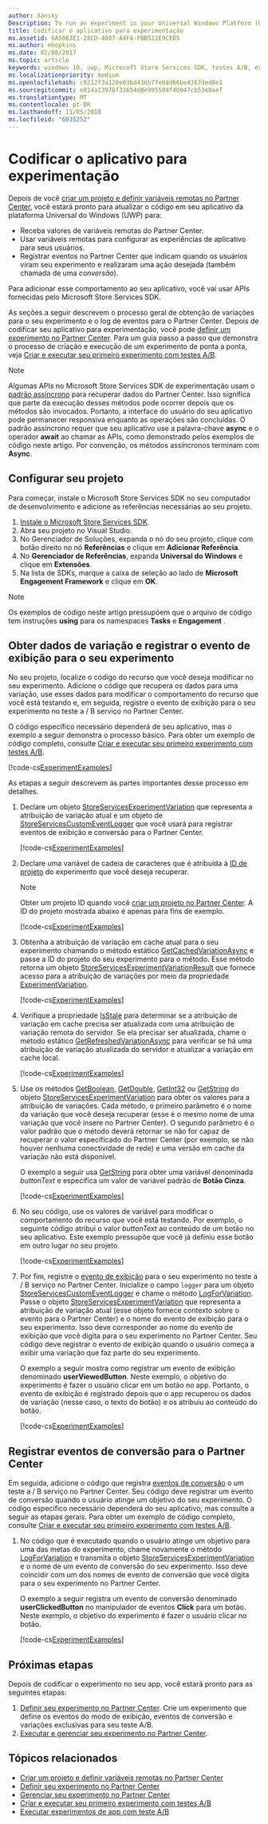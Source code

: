 ```yaml
---
author: Xansky
Description: To run an experiment in your Universal Windows Platform (UWP) app with A/B testing, you must code the experiment in your app.
title: Codificar o aplicativo para experimentação
ms.assetid: 6A5063E1-28CD-4087-A4FA-FBB511E9CED5
ms.author: mhopkins
ms.date: 02/08/2017
ms.topic: article
keywords: windows 10, uwp, Microsoft Store Services SDK, testes A/B, experimentos
ms.localizationpriority: medium
ms.openlocfilehash: c9212f3a120e03bd436b77e0dd66be4367ded8e1
ms.sourcegitcommit: e814a13978f33654d8e995584f4b047cb53e0aef
ms.translationtype: MT
ms.contentlocale: pt-BR
ms.lasthandoff: 11/05/2018
ms.locfileid: "6035252"
---
```

# <a name="code-your-app-for-experimentation"></a>Codificar o aplicativo para experimentação

Depois de você [criar um projeto e definir variáveis remotas no Partner Center](create-a-project-and-define-remote-variables-in-the-dev-center-dashboard.md), você estará pronto para atualizar o código em seu aplicativo da plataforma Universal do Windows (UWP) para:
* Receba valores de variáveis remotas do Partner Center.
* Usar variáveis remotas para configurar as experiências de aplicativo para seus usuários.
* Registrar eventos no Partner Center que indicam quando os usuários viram seu experimento e realizaram uma ação desejada (também chamada de uma *conversão*).

Para adicionar esse comportamento ao seu aplicativo, você vai usar APIs fornecidas pelo Microsoft Store Services SDK.

As seções a seguir descrevem o processo geral de obtenção de variações para o seu experimento e o log de eventos para o Partner Center. Depois de codificar seu aplicativo para experimentação, você pode [definir um experimento no Partner Center](define-your-experiment-in-the-dev-center-dashboard.md). Para um guia passo a passo que demonstra o processo de criação e execução de um experimento de ponta a ponta, veja [Criar e executar seu primeiro experimento com testes A/B](create-and-run-your-first-experiment-with-a-b-testing.md).

> [!NOTE]
> Algumas APIs no Microsoft Store Services SDK de experimentação usam o [padrão assíncrono](../threading-async/asynchronous-programming-universal-windows-platform-apps.md) para recuperar dados do Partner Center. Isso significa que parte da execução desses métodos pode ocorrer depois que os métodos são invocados. Portanto, a interface do usuário do seu aplicativo pode permanecer responsiva enquanto as operações são concluídas. O padrão assíncrono requer que seu aplicativo use a palavra-chave **async** e o operador **await** ao chamar as APIs, como demonstrado pelos exemplos de código neste artigo. Por convenção, os métodos assíncronos terminam com **Async**.

## <a name="configure-your-project"></a>Configurar seu projeto

Para começar, instale o Microsoft Store Services SDK no seu computador de desenvolvimento e adicione as referências necessárias ao seu projeto.

1. [Instale o Microsoft Store Services SDK](microsoft-store-services-sdk.md#install-the-sdk).
2. Abra seu projeto no Visual Studio.
3. No Gerenciador de Soluções, expanda o nó do seu projeto, clique com botão direito no nó **Referências** e clique em **Adicionar Referência**.
3. No **Gerenciador de Referências**, expanda **Universal do Windows** e clique em **Extensões**.
4. Na lista de SDKs, marque a caixa de seleção ao lado de **Microsoft Engagement Framework** e clique em **OK**.

> [!NOTE]
> Os exemplos de código neste artigo pressupõem que o arquivo de código tem instruções **using** para os namespaces **Tasks** e **Engagement** .

## <a name="get-variation-data-and-log-the-view-event-for-your-experiment"></a>Obter dados de variação e registrar o evento de exibição para o seu experimento

No seu projeto, localize o código do recurso que você deseja modificar no seu experimento. Adicione o código que recupera os dados para uma variação, use esses dados para modificar o comportamento do recurso que você está testando e, em seguida, registre o evento de exibição para o seu experimento no teste a / B serviço no Partner Center.

O código específico necessário dependerá de seu aplicativo, mas o exemplo a seguir demonstra o processo básico. Para obter um exemplo de código completo, consulte [Criar e executar seu primeiro experimento com testes A/B](create-and-run-your-first-experiment-with-a-b-testing.md).

[!code-cs[ExperimentExamples](./code/StoreSDKSamples/cs/ExperimentExamples.cs#ExperimentCodeSample)]

As etapas a seguir descrevem as partes importantes desse processo em detalhes.

1. Declare um objeto [StoreServicesExperimentVariation](https://docs.microsoft.com/uwp/api/microsoft.services.store.engagement.storeservicesexperimentvariation) que representa a atribuição de variação atual e um objeto de [StoreServicesCustomEventLogger](https://docs.microsoft.com/uwp/api/microsoft.services.store.engagement.storeservicescustomeventlogger) que você usará para registrar eventos de exibição e conversão para o Partner Center.

    [!code-cs[ExperimentExamples](./code/StoreSDKSamples/cs/ExperimentExamples.cs#Snippet1)]

2. Declare uma variável de cadeia de caracteres que é atribuída à [ID de projeto](run-app-experiments-with-a-b-testing.md#terms) do experimento que você deseja recuperar.
    > [!NOTE]
    > Obter um projeto ID quando você [criar um projeto no Partner Center](create-a-project-and-define-remote-variables-in-the-dev-center-dashboard.md). A ID do projeto mostrada abaixo é apenas para fins de exemplo.

    [!code-cs[ExperimentExamples](./code/StoreSDKSamples/cs/ExperimentExamples.cs#Snippet2)]

3. Obtenha a atribuição de variação em cache atual para o seu experimento chamando o método estático [GetCachedVariationAsync](https://docs.microsoft.com/uwp/api/microsoft.services.store.engagement.storeservicesexperimentvariation.getcachedvariationasync) e passe a ID do projeto do seu experimento para o método. Esse método retorna um objeto [StoreServicesExperimentVariationResult](https://docs.microsoft.com/uwp/api/microsoft.services.store.engagement.storeservicesexperimentvariationresult) que fornece acesso para a atribuição de variações por meio da propriedade [ExperimentVariation](https://docs.microsoft.com/uwp/api/microsoft.services.store.engagement.storeservicesexperimentvariationresult.experimentvariation).

    [!code-cs[ExperimentExamples](./code/StoreSDKSamples/cs/ExperimentExamples.cs#Snippet3)]

4. Verifique a propriedade [IsStale](htthttps://docs.microsoft.com/uwp/api/microsoft.services.store.engagement.storeservicesexperimentvariation.isstale) para determinar se a atribuição de variação em cache precisa ser atualizada com uma atribuição de variação remota do servidor. Se ela precisar ser atualizada, chame o método estático [GetRefreshedVariationAsync](https://docs.microsoft.com/uwp/api/microsoft.services.store.engagement.storeservicesexperimentvariation.getrefreshedvariationasync) para verificar se há uma atribuição de variação atualizada do servidor e atualizar a variação em cache local.

    [!code-cs[ExperimentExamples](./code/StoreSDKSamples/cs/ExperimentExamples.cs#Snippet4)]

5. Use os métodos [GetBoolean](https://docs.microsoft.com/uwp/api/microsoft.services.store.engagement.storeservicesexperimentvariation.getboolean), [GetDouble](https://docs.microsoft.com/uwp/api/microsoft.services.store.engagement.storeservicesexperimentvariation.getdouble), [GetInt32](https://docs.microsoft.com/uwp/api/microsoft.services.store.engagement.storeservicesexperimentvariation.getint32) ou [GetString](https://docs.microsoft.com/uwp/api/microsoft.services.store.engagement.storeservicesexperimentvariation.getstring) do objeto [StoreServicesExperimentVariation](https://docs.microsoft.com/uwp/api/microsoft.services.store.engagement.storeservicesexperimentvariation) para obter os valores para a atribuição de variações. Cada método, o primeiro parâmetro é o nome da variação que você deseja recuperar (esse é o mesmo nome de uma variação que você insere no Partner Center). O segundo parâmetro é o valor padrão que o método deverá retornar se não for capaz de recuperar o valor especificado do Partner Center (por exemplo, se não houver nenhuma conectividade de rede) e uma versão em cache da variação não está disponível.

    O exemplo a seguir usa [GetString](https://docs.microsoft.com/uwp/api/microsoft.services.store.engagement.storeservicesexperimentvariation.getstring) para obter uma variável denominada *buttonText* e especifica um valor de variável padrão de **Botão Cinza**.

    [!code-cs[ExperimentExamples](./code/StoreSDKSamples/cs/ExperimentExamples.cs#Snippet5)]

6. No seu código, use os valores de variável para modificar o comportamento do recurso que você está testando. Por exemplo, o seguinte código atribui o valor *buttonText* ao conteúdo de um botão no seu aplicativo. Este exemplo pressupõe que você já definiu esse botão em outro lugar no seu projeto.

    [!code-cs[ExperimentExamples](./code/StoreSDKSamples/cs/ExperimentExamples.cs#Snippet6)]

7. Por fim, registre o [evento de exibição](run-app-experiments-with-a-b-testing.md#terms) para o seu experimento no teste a / B serviço no Partner Center. Inicialize o campo ```logger``` para um objeto [StoreServicesCustomEventLogger](https://docs.microsoft.com/uwp/api/microsoft.services.store.engagement.storeservicescustomeventlogger) e chame o método [LogForVariation](https://docs.microsoft.com/uwp/api/microsoft.services.store.engagement.storeservicescustomeventlogger.logforvariation). Passe o objeto [StoreServicesExperimentVariation](https://docs.microsoft.com/uwp/api/microsoft.services.store.engagement.storeservicesexperimentvariation) que representa a atribuição de variação atual (esse objeto fornece contexto sobre o evento para o Partner Center) e o nome do evento de exibição para o seu experimento. Isso deve corresponder ao nome do evento de exibição que você digita para o seu experimento no Partner Center. Seu código deve registrar o evento de exibição quando o usuário começa a exibir uma variação que faz parte do seu experimento.

    O exemplo a seguir mostra como registrar um evento de exibição denominado **userViewedButton**. Neste exemplo, o objetivo do experimento é fazer o usuário clicar em um botão no app. Portanto, o evento de exibição é registrado depois que o app recuperou os dados de variação (nesse caso, o texto do botão) e os atribuiu ao conteúdo do botão.

    [!code-cs[ExperimentExamples](./code/StoreSDKSamples/cs/ExperimentExamples.cs#Snippet7)]

## <a name="log-conversion-events-to-partner-center"></a>Registrar eventos de conversão para o Partner Center

Em seguida, adicione o código que registra [eventos de conversão](run-app-experiments-with-a-b-testing.md#terms) o um teste a / B serviço no Partner Center. Seu código deve registrar um evento de conversão quando o usuário atinge um objetivo do seu experimento. O código específico necessário dependerá do seu aplicativo, mas consulte a seguir as etapas gerais. Para obter um exemplo de código completo, consulte [Criar e executar seu primeiro experimento com testes A/B](create-and-run-your-first-experiment-with-a-b-testing.md).

1. No código que é executado quando o usuário atinge um objetivo para uma das metas do experimento, chame novamente o método [LogForVariation](https://docs.microsoft.com/uwp/api/microsoft.services.store.engagement.storeservicescustomeventlogger.logforvariation) e transmita o objeto [StoreServicesExperimentVariation](https://docs.microsoft.com/uwp/api/microsoft.services.store.engagement.storeservicesexperimentvariation) e o nome de um evento de conversão do seu experimento. Isso deve coincidir com um dos nomes de evento de conversão que você digita para o seu experimento no Partner Center.

    O exemplo a seguir registra um evento de conversão denominado **userClickedButton** no manipulador de eventos **Click** para um botão. Neste exemplo, o objetivo do experimento é fazer o usuário clicar no botão.

    [!code-cs[ExperimentExamples](./code/StoreSDKSamples/cs/ExperimentExamples.cs#Snippet8)]

## <a name="next-steps"></a>Próximas etapas

Depois de codificar o experimento no seu app, você estará pronto para as seguintes etapas:
1. [Definir seu experimento no Partner Center](define-your-experiment-in-the-dev-center-dashboard.md). Crie um experimento que define os eventos do modo de exibição, eventos de conversão e variações exclusivas para seu teste A/B.
2. [Executar e gerenciar seu experimento no Partner Center](manage-your-experiment.md).


## <a name="related-topics"></a>Tópicos relacionados

* [Criar um projeto e definir variáveis remotas no Partner Center](create-a-project-and-define-remote-variables-in-the-dev-center-dashboard.md)
* [Definir seu experimento no Partner Center](define-your-experiment-in-the-dev-center-dashboard.md)
* [Gerenciar seu experimento no Partner Center](manage-your-experiment.md)
* [Criar e executar seu primeiro experimento com testes A/B](create-and-run-your-first-experiment-with-a-b-testing.md)
* [Executar experimentos de app com teste A/B](run-app-experiments-with-a-b-testing.md)
